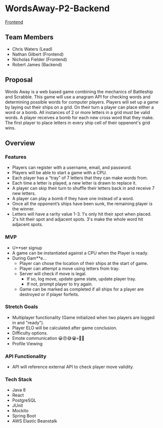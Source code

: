 # WordsAway-P2-Backend

<a href="https://github.com/220808-Java-React-Enterprise/WordsAway-P2-Frontend">Frontend</a>

## Team Members
- Chris Waters (Lead)
- Nathan Gilbert (Frontend)
- Nicholas Fielder (Frontend)
- Robert James (Backend)

## Proposal
Words Away is a web based game combining the mechanics of Battleship and Scrabble. This game will use a anagram API for checking words and determining possible words for computer players. Players will set up a game by laying out their ships on a grid. On their turn a player can place either a word or a bomb. All instances of 2 or more letters in a grid must be valid words. A player receives a bomb for each new cross word that they make. The first player to place letters in every ship cell of their oppenent's grid wins.
## Overview

### Features
 - Players can register with a username, email, and password.
 - Players will be able to start a game with a CPU.
 - Each player has a “tray” of 7 letters that they can make words from.
 - Each time a letter is played, a new letter is drawn to replace it.
 - A player can skip their turn to shuffle their letters back in and receive 7 new letters.
 - A player can play a bomb if they have one instead of a word.
 - Once all the opponent’s ships have been sunk, the remaining player is the winner.
 - Letters will have a rarity value 1-3. 1's only hit their spot when placed. 2's hit their spot and adjacent spots. 3's make the whole word hit adjacent spots.
### MVP
 - U**ser signup
 - A game can be instantiated against a CPU when the Player is ready.
 - During Gam**e...
   - Player can chose the location of their ships at the start of game.
   - Player can attempt a move using letters from tray.
   - Server will check if move is legal. 
     - If so, log move, update game state, update player tray. 
     - If not, prompt player to try again.
   - Game can be marked as completed if all ships for a player are destroyed or if player forfeits.
### Stretch Goals
 - Multiplayer functionality (Game initialized when two players are logged in and "ready").
 - Player ELO will be calculated after game conclusion.
 - Difficulty options.
 - Emote communication 😀😠😅😭💀🤷💅
 - Profile Viewing
### API Functionality
 - API will reference external API to check player move validity.
### Tech Stack
 - Java 8
 - React
 - PostgreSQL
 - JUnit
 - Mockito
 - Spring Boot
 - AWS Elastic Beanstalk
